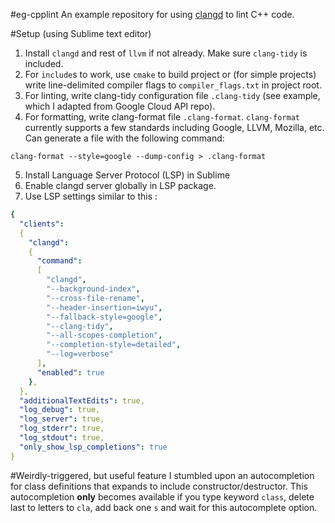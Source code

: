 #eg-cpplint
An example repository for using [clangd](https://clangd.llvm.org/) to lint C++ code.

#Setup (using Sublime text editor)
1. Install `clangd` and rest of `llvm` if not already. Make sure `clang-tidy` is included.
2. For `include`s to work, use `cmake` to build project or (for simple projects) write line-delimited compiler flags to `compiler_flags.txt` in project root.
3. For linting, write clang-tidy configuration file `.clang-tidy` (see example, which I adapted from Google Cloud API repo).
4. For formatting, write clang-format file `.clang-format`. `clang-format` currently supports a few standards including Google, LLVM, Mozilla, etc. Can generate a file with the following command:
```shell
clang-format --style=google --dump-config > .clang-format
```

5. Install Language Server Protocol (LSP) in Sublime
6. Enable clangd server globally in LSP package.
7. Use LSP settings similar to this :
```yaml
{
  "clients":
  {
    "clangd":
    {
      "command":
      [
        "clangd",
        "--background-index",
        "--cross-file-rename",
        "--header-insertion=iwyu",
        "--fallback-style=google",
        "--clang-tidy",
        "--all-scopes-completion",
        "--completion-style=detailed",
        "--log=verbose"
      ],
      "enabled": true
    },
  },
  "additionalTextEdits": true,
  "log_debug": true,
  "log_server": true,
  "log_stderr": true,
  "log_stdout": true,
  "only_show_lsp_completions": true
}
```

#Weirdly-triggered, but useful feature
I stumbled upon an autocompletion for class definitions that expands to include constructor/destructor. This autocompletion **only** becomes available if you type keyword `class`, delete last to letters to `cla`, add back one `s` and wait for this autocomplete option.
